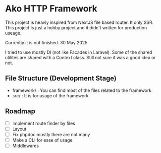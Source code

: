 # Ako HTTP Framework

This project is heavly inspired from NextJS file based router. It only SSR. 
This project is just a hobby project and it didn't written for production useage.

Currently it is not finished. 30 May 2025

I tried to use mostly DI (not like Facades in Laravel). Some of the shared utilites are shared with a Context class. Still not sure it was a good idea or not. 


## File Structure (Development Stage)
- framework/ : You can find most of the files related to the framework. 
- src/ : It is for usage of the framework.


## Roadmap
- [ ] Implement route finder by files
- [ ] Layout
- [ ] Fix phpdoc mostly there are not many
- [ ] Make a CLI for ease of usage
- [ ] Middlewares
